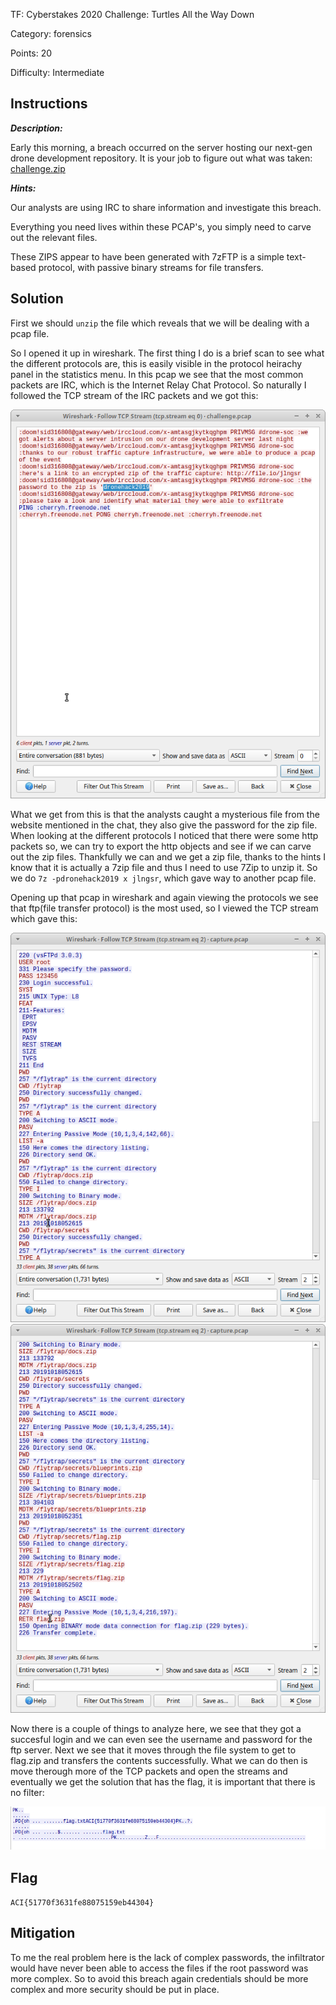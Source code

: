 TF: Cyberstakes 2020
Challenge: Turtles All the Way Down

Category:  forensics

Points: 20

Difficulty: Intermediate

## Instructions

***Description:***

Early this morning, a breach occurred on the server hosting our next-gen drone
development repository. It is your job to figure out what was taken: [challenge.zip](challenge.zip)

***Hints:***

Our analysts are using IRC to share information and investigate this breach.

Everything you need lives within these PCAP's, you simply need to carve out 
the relevant files.

These ZIPS appear to have been generated with 7zFTP is a simple text-based
protocol, with passive binary streams for file transfers.

## Solution

First we should `unzip` the file which reveals that we will be dealing with a
pcap file.

So I opened it up in wireshark. The first thing I do is a brief scan to see
what the different protocols are, this is easily visible in the protocol
heirachy panel in the statistics menu. In this pcap we see that the most common
packets are IRC, which is the Internet Relay Chat Protocol. So naturally I followed
the TCP stream of the IRC packets and we got this:

![tcp 1](tcp1.png)

What we get from this is that the analysts caught a mysterious file from the
website mentioned in the chat, they also give the password for the zip file.
When looking at the different protocols I noticed that there were some http
packets so, we can try to export the http objects and see if we can carve out
the zip files. Thankfully we can and we get a zip file, thanks to the hints
I know that it is actually a 7zip file and thus I need to use 7Zip to unzip it.
So we do `7z -pdronehack2019 x jlngsr`, which gave way to another pcap file.

Opening up that pcap in wireshark and again viewing the protocols we see that
ftp(file transfer protocol) is the most used, so I viewed the TCP stream which
gave this:

![ftp tcp](tcp2.png)
![ftp 2 tcp](tcp3.png)

Now there is a couple of things to analyze here, we see that they got a succesful
login and we can even see the username and password for the ftp server. Next we see
that it moves through the file system to get to flag.zip and transfers the contents
successfully. What we can do then is move therough more of the TCP packets and open
the streams and eventually we get the solution that has the flag, it is important
that there is no filter:

![solution](solution.png)

## Flag

`ACI{51770f3631fe88075159eb44304}`

## Mitigation

To me the real problem here is the lack of complex passwords, the infiltrator would
have never been able to access the files if the root password was more complex. So
to avoid this breach again credentials should be more complex and more security
should be put in place.
